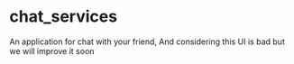 # chat_services
 An application for chat with your friend, And considering this UI is bad but we will improve it soon

